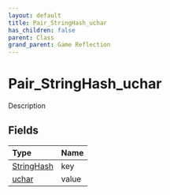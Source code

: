 ```yaml
---
layout: default
title: Pair_StringHash_uchar
has_children: false
parent: Class
grand_parent: Game Reflection
---
```

# Pair_StringHash_uchar
Description 

## Fields

| Type | Name |
|:----------|:--------------|
| [StringHash](/riftbreaker-wiki/docs/game-reflection/classes/string_hash/) | key |
| [uchar](/riftbreaker-wiki/docs/game-reflection/enums/uchar/) | value |

